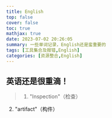 ```yaml
---
title: English
top: false
cover: false
toc: true
mathjax: true
date: 2023-07-02 20:26:05
summary: 一些单词记录，English还是蛮重要的
tags: [工具集合及报错,English]
categories: [资源整合,English]
---
```


## 英语还是很重滴！

>1. "Inspection"（检查）
2. "artifact"（构件）